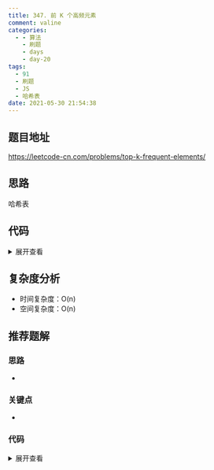 ```yaml
---
title: 347. 前 K 个高频元素
comment: valine
categories:
  - - 算法
    - 刷题
    - days
    - day-20
tags:
  - 91
  - 刷题
  - JS
  - 哈希表
date: 2021-05-30 21:54:38
---
```


## 题目地址
https://leetcode-cn.com/problems/top-k-frequent-elements/
## 思路
哈希表
## 代码

<details>
    <summary>展开查看</summary>

```js
/**
 * @param {number[]} nums
 * @param {number} k
 * @return {number[]}
 */
var topKFrequent = function (nums, k) {
    const map = {}
    for (let i in nums) {
        const keys = Object.keys(map);
        if (keys.includes(String(nums[i]))) {
            map[nums[i]]++
        } else {
            map[nums[i]] = 1
        }
    }

    const sortedArr = Object.entries(map).sort((a, b) => a[1] - b[1]);
    const res = [];
    while(k>0){
        res.push(+sortedArr.pop()[0])
        k--
    }
    return res
};
```

</details>

## 复杂度分析

- 时间复杂度：O(n)
- 空间复杂度：O(n)

## 推荐题解

### 思路

-

### 关键点

-

### 代码

<details>
    <summary>展开查看</summary>

```js

```

</details>
